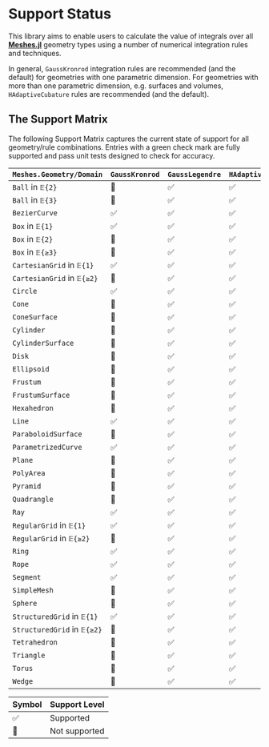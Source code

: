 # Support Status

This library aims to enable users to calculate the value of integrals over all
[**Meshes.jl**](https://github.com/JuliaGeometry/Meshes.jl) geometry types using
a number of numerical integration rules and techniques.

In general, `GaussKronrod` integration rules are recommended (and the default) for
geometries with one parametric dimension. For geometries with more than one
parametric dimension, e.g. surfaces and volumes, `HAdaptiveCubature` rules are
recommended (and the default).

## The Support Matrix

The following Support Matrix captures the current state of support for all geometry/rule
combinations. Entries with a green check mark are fully supported and pass unit tests
designed to check for accuracy.

| `Meshes.Geometry/Domain` | `GaussKronrod` | `GaussLegendre` | `HAdaptiveCubature` |
|----------|----------------|---------------|---------------------|
| `Ball` in `𝔼{2}` | 🛑 | ✅ | ✅ |
| `Ball` in `𝔼{3}` | 🛑 | ✅ | ✅ |
| `BezierCurve` | ✅ | ✅ | ✅ |
| `Box` in `𝔼{1}` | ✅ | ✅ | ✅ |
| `Box` in `𝔼{2}` | 🛑 | ✅ | ✅ |
| `Box` in `𝔼{≥3}` | 🛑 | ✅ | ✅ |
| `CartesianGrid` in `𝔼{1}` | ✅ | ✅ | ✅ |
| `CartesianGrid` in `𝔼{≥2}` | 🛑 | ✅ | ✅ |
| `Circle` | ✅ | ✅ | ✅ |
| `Cone` | 🛑 | ✅ | ✅ |
| `ConeSurface` | 🛑 | ✅ | ✅ |
| `Cylinder` | 🛑 | ✅ | ✅ |
| `CylinderSurface` | 🛑 | ✅ | ✅ |
| `Disk` | 🛑 | ✅ | ✅ |
| `Ellipsoid` | 🛑 | ✅ | ✅ |
| `Frustum` | 🛑 | ✅ | ✅ |
| `FrustumSurface` | 🛑 | ✅ | ✅ |
| `Hexahedron` | 🛑 | ✅ | ✅ |
| `Line` | ✅ | ✅ | ✅ |
| `ParaboloidSurface` | 🛑 | ✅ | ✅ |
| `ParametrizedCurve` | ✅ | ✅ | ✅ |
| `Plane` | 🛑 | ✅ | ✅ |
| `PolyArea` | 🛑 | ✅ | ✅ |
| `Pyramid` | 🛑 | ✅ | ✅ |
| `Quadrangle` | 🛑 | ✅ | ✅ |
| `Ray` | ✅ | ✅ | ✅ |
| `RegularGrid` in `𝔼{1}` | ✅ | ✅ | ✅ |
| `RegularGrid` in `𝔼{≥2}` | 🛑 | ✅ | ✅ |
| `Ring` | ✅ | ✅ | ✅ |
| `Rope` | ✅ | ✅ | ✅ |
| `Segment` | ✅ | ✅ | ✅ |
| `SimpleMesh` | 🛑 | ✅ | ✅ |
| `Sphere` | 🛑 | ✅ | ✅ |
| `StructuredGrid` in `𝔼{1}` | ✅ | ✅ | ✅ |
| `StructuredGrid` in `𝔼{≥2}` | 🛑 | ✅ | ✅ |
| `Tetrahedron` | 🛑 | ✅ | ✅ |
| `Triangle` | 🛑 | ✅ | ✅ |
| `Torus` | 🛑 | ✅ | ✅ |
| `Wedge` | 🛑 | ✅ | ✅ |

| Symbol | Support Level |
|--------|---------|
| ✅ | Supported |
| 🛑 | Not supported |
